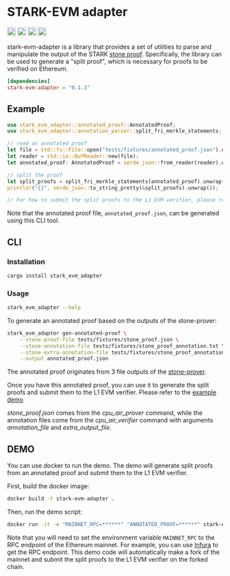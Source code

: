 # STARK-EVM adapter

[<img alt="github" src="https://img.shields.io/badge/github-zksecurity/stark_evm_adapter-8da0cb?style=for-the-badge&labelColor=555555&logo=github" height="20">](https://github.com/zksecurity/stark-evm-adapter)
[<img alt="crates.io" src="https://img.shields.io/crates/v/stark-evm-adapter.svg?style=for-the-badge&color=fc8d62&logo=rust" height="20">](https://crates.io/crates/stark-evm-adapter)
[<img alt="docs.rs" src="https://img.shields.io/badge/docs.rs-stark_evm_adapter-66c2a5?style=for-the-badge&labelColor=555555&logo=docs.rs" height="20">](https://docs.rs/stark-evm-adapter)
[<img alt="build status" src="https://img.shields.io/github/actions/workflow/status/zksecurity/stark-evm-adapter/rust.yml?branch=main&style=for-the-badge" height="20">](https://github.com/zksecurity/stark-evm-adapter/actions?query=branch%main)

stark-evm-adapter is a library that provides a set of utilities to parse and manipulate the output of the STARK [stone proof](https://github.com/starkware-libs/stone-prover).
Specifically, the library can be used to generate a "split proof", which is necessary for proofs to be verified on Ethereum.

```toml
[dependencies]
stark-evm-adapter = "0.1.3"
```

## Example

```rust
use stark_evm_adapter::annotated_proof::AnnotatedProof;
use stark_evm_adapter::annotation_parser::split_fri_merkle_statements;

// read an annotated proof
let file = std::fs::File::open("tests/fixtures/annotated_proof.json").unwrap();
let reader = std::io::BufReader::new(file);
let annotated_proof: AnnotatedProof = serde_json::from_reader(reader).unwrap();

// split the proof
let split_proofs = split_fri_merkle_statements(annotated_proof).unwrap();
println!("{}", serde_json::to_string_pretty(&split_proofs).unwrap());

// For how to submit the split proofs to the L1 EVM verifier, please refer to the demo: https://github.com/zksecurity/stark-evm-adapter/blob/8af44a0aa61c89e36a08261320f234709e99ed71/examples/verify_stone_proof.rs#L18
```

Note that the annotated proof file, `annotated_proof.json`, can be generated using this CLI tool.

## CLI

### Installation

```bash
cargo install stark_evm_adapter
```

### Usage

```bash
stark_evm_adapter --help
```

To generate an annotated proof based on the outputs of the stone-prover:

```bash
stark_evm_adapter gen-annotated-proof \
    --stone-proof-file tests/fixtures/stone_proof.json \
    --stone-annotation-file tests/fixtures/stone_proof_annotation.txt \
    --stone-extra-annotation-file tests/fixtures/stone_proof_annotation_extra.txt \
    --output annotated_proof.json
```

The annotated proof originates from 3 file outputs of the [stone-prover](https://github.com/starkware-libs/stone-prover/tree/00b274b55c82077184be4c0758f7bed18950eaba#creating-and-verifying-a-proof-of-a-cairozero-program).

Once you have this annotated proof, you can use it to generate the split proofs and submit them to the L1 EVM verifier. Please refer to the [example demo](https://github.com/zksecurity/stark-evm-adapter/blob/8af44a0aa61c89e36a08261320f234709e99ed71/examples/verify_stone_proof.rs#L18)

_stone_proof.json_ comes from the _cpu_air_prover_ command, while the annotation files come from the _cpu_air_verifier_ command with arguments _annotation_file_ and _extra_output_file_.

## DEMO

You can use docker to run the demo. The demo will generate split proofs from an annotated proof and submit them to the L1 EVM verifier.

First, build the docker image:

```bash
docker build -t stark-evm-adapter .
```

Then, run the demo script:

```bash
docker run -it -e "MAINNET_RPC=******" "ANNOTATED_PROOF=******" stark-evm-adapter
```

Note that you will need to set the environment variable `MAINNET_RPC` to the RPC endpoint of the Ethereum mainnet. For example, you can use [Infura](https://infura.io/) to get the RPC endpoint. This demo code will automatically make a fork of the mainnet and submit the split proofs to the L1 EVM verifier on the forked chain.
